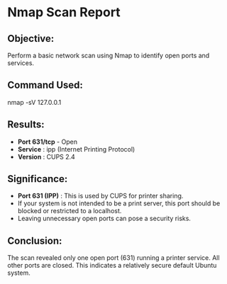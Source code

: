 # Nmap Scan Report 

## Objective:
Perform a basic network scan using Nmap to identify open ports and services.

## Command Used:
nmap -sV 127.0.0.1

## Results:
- **Port 631/tcp** - Open 
- **Service** : ipp (Internet Printing Protocol)
- **Version** : CUPS 2.4

## Significance:
- **Port 631 (IPP)** : This is used by CUPS for printer sharing.
- If your system is not intended to be a print server, this port should be blocked or restricted to a localhost.
- Leaving unnecessary open ports can pose a security risks.

## Conclusion:
The scan revealed only one open port 
(631) running a printer service. All 
other ports are closed. This indicates a 
relatively secure default Ubuntu system. 
